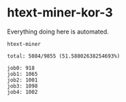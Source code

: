 # htext-miner-kor-3

Everything doing here is automated.

```
htext-miner

total: 5084/9855 (51.58802638254693%)

job0: 918
job1: 1065
job2: 1001
job3: 1098
job4: 1002
```